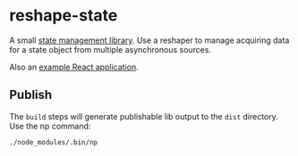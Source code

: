 # reshape-state

A small [state management library](libs/reshape-state/README.md). Use a reshaper to manage acquiring data for a state object from multiple asynchronous sources.

Also an [example React application](apps/example-app/src/main.tsx).

## Publish

The `build` steps will generate publishable lib output to the `dist` directory. Use the np command:

```bash
./node_modules/.bin/np
```
